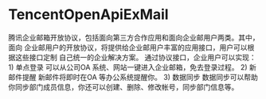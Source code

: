 TencentOpenApiExMail
====================

腾讯企业邮箱开放协议，包括面向第三方合作应用和面向企业邮用户两类。其中，面向 企业邮用户的开放协议，将提供给企业邮用户丰富的应用接口，用户可以根据这些接口定制 自己统一的企业解决方案。 通过协议接口，企业用户可以实现： 1) 单点登录 可以从公司OA 系统、网站一键进入企业邮箱，免去登录过程。 2) 新邮件提醒 新邮件将即时在OA 等办公系统提醒你。 3) 数据同步 数据同步可以帮助你同步部门成员信息，你还可以创建、删除、修改帐号，同步部门信息等。
